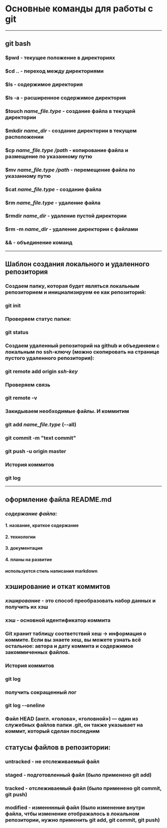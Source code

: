 # Основные команды для работы с git
----
## git bash  
### **$pwd** - текущее положение в директориях  
### **$cd ..** - переход между директориями  
### **$ls** - содержимое директория  
### **$ls -a** - расширенное содержимое директория  
### **$touch** *name_file.type* - создание файла в текущей директории  
### **$mkdir** *name_dir* - создание директории в текущем расположении  
### **$cp** *name_file.type* */path* - копирование файла и размещение по указанному путю  
### **$mv** *name_file.type* */path* - перемещение файла по указанному путю  
### **$cat** *name_file.type* - создание файла  
### **$rm** *name_file.type* - удаление файла  
### **$rmdir** *name_dir* - удаление пустой директории  
### **$rm -m** *name_dir* - удаление директории с файлами  
### **&&** - объединение команд  
  
----
  
## Шаблон создания локального и удаленного репозитория  
### Создаем папку, которая будет являться локальным репозиторием и инициализируем ее как репозиторий:  
### **git init**  
### Проверяем статус папки:  
### **git status**
### Создаем удаленный репозиторий на github и объединяем с локальным по ssh-ключу (можно скопировать на странице пустого удаленного репозитория): 
### **git remote add origin** *ssh-key*  
### Проверяем связь  
### **git remote -v**  
### Закидываем необходимые файлы. И коммитим  
### **git add** *name_file.type* (--all)  
### **git commit -m "text commit"**    
### **git push -u origin master**  
### История коммитов   
### **git log**  

----

## оформление файла README.md  
### ***содержание файла:***  
#### 1. название, краткое содержание  
#### 2. технологии  
#### 3. документация  
#### 4. планы на развитие  
  
#### используется стиль написания markdown  

## хэширование и откат коммитов  
### *хэширование* - это способ преобразовать набор данных и получить их хэш  
### хэш - основной идентификатор коммита  
### Git хранит таблицу соответствий хеш → информация о коммите. Если вы знаете хеш, вы можете узнать всё остальное: автора и дату коммита и содержимое закоммиченных файлов.  
### История коммитов   
### **git log**  
### получить сокращенный лог
### **git log --oneline**  
### Файл HEAD (англ. «голова», «головной») — один из служебных файлов папки .git, он также указывает на коммит, который сделан последним  
  
## статусы файлов в репозитории:  
### **untracked** - не отслеживаемый файл  
### **staged** - подготовленный файл (было применено git add)  
### **tracked** - отслеживаемый файл (было применено git commit, git push)  
### **modified** - изменннный файл (было изменение внутри файла, чтбы изменение отображалось в локальном репозитории, нужно применить git add, git commit, git push)  




